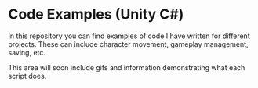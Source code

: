# Code Examples (Unity C#)

In this repository you can find examples of code I have written for different projects.
These can include character movement, gameplay management, saving, etc.

This area will soon include gifs and information demonstrating what each script does.
